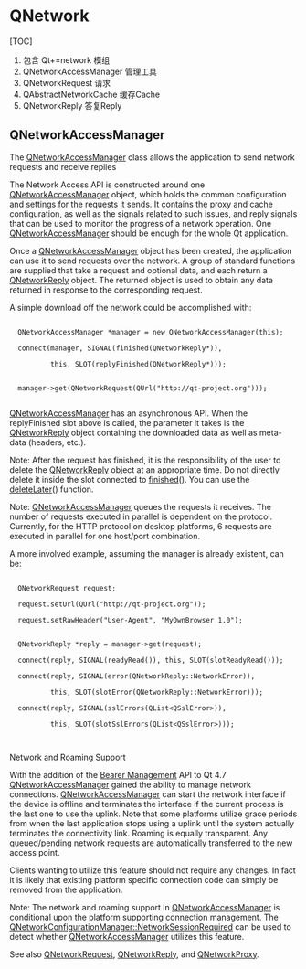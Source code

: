 # QNetwork

[TOC]

1. 包含 Qt+=network 模组
2. QNetworkAccessManager 管理工具
3. QNetworkRequest 请求
4. QAbstractNetworkCache 缓存Cache
5. QNetworkReply  答复Reply

## QNetworkAccessManager 

The [QNetworkAccessManager](qnetworkaccessmanager.html) class allows the application to send network requests and receive replies

The Network Access API is constructed around one [QNetworkAccessManager](qnetworkaccessmanager.html) object, which holds the common configuration and settings for the requests it sends. It contains the proxy and cache configuration, as well as the signals related to such issues, and reply signals that can be used to monitor the progress of a network operation. One [QNetworkAccessManager](qnetworkaccessmanager.html) should be enough for the whole Qt application.

Once a [QNetworkAccessManager](qnetworkaccessmanager.html) object has been created, the application can use it to send requests over the network. A group of standard functions are supplied that take a request and optional data, and each return a [QNetworkReply](qnetworkreply.html) object. The returned object is used to obtain any data returned in response to the corresponding request.

A simple download off the network could be accomplished with:

```

```

```
  QNetworkAccessManager *manager = new QNetworkAccessManager(this);
```

```
  connect(manager, SIGNAL(finished(QNetworkReply*)),
```

```
          this, SLOT(replyFinished(QNetworkReply*)));
```

```

```

```
  manager->get(QNetworkRequest(QUrl("http://qt-project.org")));
```

```

```

[QNetworkAccessManager](qnetworkaccessmanager.html) has an asynchronous API. When the replyFinished slot above is called, the parameter it takes is the [QNetworkReply](qnetworkreply.html) object containing the downloaded data as well as meta-data (headers, etc.).

Note: After the request has finished, it is the responsibility of the user to delete the [QNetworkReply](qnetworkreply.html) object at an appropriate time. Do not directly delete it inside the slot connected to [finished](qnetworkaccessmanager.html#finished)(). You can use the [deleteLater](../qtcore/qobject.html#deleteLater)() function.

Note: [QNetworkAccessManager](qnetworkaccessmanager.html) queues the requests it receives. The number of requests executed in parallel is dependent on the protocol. Currently, for the HTTP protocol on desktop platforms, 6 requests are executed in parallel for one host/port combination.

A more involved example, assuming the manager is already existent, can be:

```

```

```
  QNetworkRequest request;
```

```
  request.setUrl(QUrl("http://qt-project.org"));
```

```
  request.setRawHeader("User-Agent", "MyOwnBrowser 1.0");
```

```

```

```
  QNetworkReply *reply = manager->get(request);
```

```
  connect(reply, SIGNAL(readyRead()), this, SLOT(slotReadyRead()));
```

```
  connect(reply, SIGNAL(error(QNetworkReply::NetworkError)),
```

```
          this, SLOT(slotError(QNetworkReply::NetworkError)));
```

```
  connect(reply, SIGNAL(sslErrors(QList<QSslError>)),
```

```
          this, SLOT(slotSslErrors(QList<QSslError>)));
```

```
 
```

Network and Roaming Support

With the addition of the [Bearer Management](bearer-management.html) API to Qt 4.7 [QNetworkAccessManager](qnetworkaccessmanager.html) gained the ability to manage network connections. [QNetworkAccessManager](qnetworkaccessmanager.html) can start the network interface if the device is offline and terminates the interface if the current process is the last one to use the uplink. Note that some platforms utilize grace periods from when the last application stops using a uplink until the system actually terminates the connectivity link. Roaming is equally transparent. Any queued/pending network requests are automatically transferred to the new access point.

Clients wanting to utilize this feature should not require any changes. In fact it is likely that existing platform specific connection code can simply be removed from the application.

Note: The network and roaming support in [QNetworkAccessManager](qnetworkaccessmanager.html) is conditional upon the platform supporting connection management. The [QNetworkConfigurationManager::NetworkSessionRequired](qnetworkconfigurationmanager.html#Capability-enum) can be used to detect whether [QNetworkAccessManager](qnetworkaccessmanager.html) utilizes this feature.

See also [QNetworkRequest](qnetworkrequest.html), [QNetworkReply](qnetworkreply.html), and [QNetworkProxy](qnetworkproxy.html).